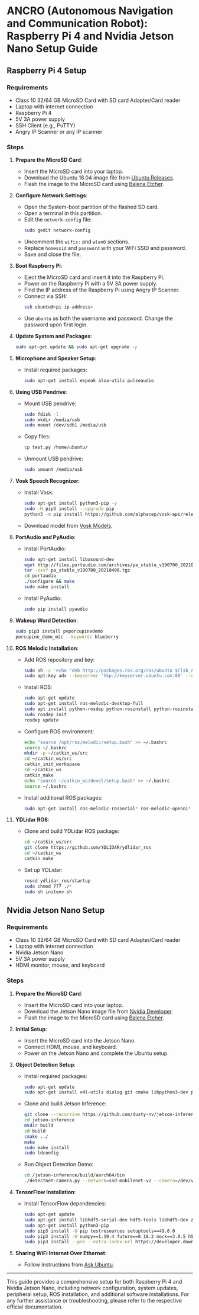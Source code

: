 # ANCRO (Autonomous Navigation and Communication Robot): Raspberry Pi 4 and Nvidia Jetson Nano Setup Guide

## Raspberry Pi 4 Setup

### Requirements
- Class 10 32/64 GB MicroSD Card with SD card Adapter/Card reader
- Laptop with internet connection
- Raspberry Pi 4
- 5V 3A power supply
- SSH Client (e.g., PuTTY)
- Angry IP Scanner or any IP scanner

### Steps

1. **Prepare the MicroSD Card**:
    - Insert the MicroSD card into your laptop.
    - Download the Ubuntu 18.04 image file from [Ubuntu Releases](https://cdimage.ubuntu.com/releases/18.04/release/ubuntu-18.04.5-preinstalled-server-arm64+raspi3.img.xz).
    - Flash the image to the MicroSD card using [Balena Etcher](https://www.balena.io/etcher/).

2. **Configure Network Settings**:
    - Open the System-boot partition of the flashed SD card.
    - Open a terminal in this partition.
    - Edit the `network-config` file:
      ```sh
      sudo gedit network-config
      ```
    - Uncomment the `wifis:` and `wlan0` sections.
    - Replace `homessid` and `password` with your WiFi SSID and password.
    - Save and close the file.

3. **Boot Raspberry Pi**:
    - Eject the MicroSD card and insert it into the Raspberry Pi.
    - Power on the Raspberry Pi with a 5V 3A power supply.
    - Find the IP address of the Raspberry Pi using Angry IP Scanner.
    - Connect via SSH:
      ```sh
      ssh ubuntu@<pi-ip-address>
      ```
    - Use `ubuntu` as both the username and password. Change the password upon first login.

4. **Update System and Packages**:
    ```sh
    sudo apt-get update && sudo apt-get upgrade -y
    ```

5. **Microphone and Speaker Setup**:
    - Install required packages:
      ```sh
      sudo apt-get install espeak alsa-utils pulseaudio
      ```

6. **Using USB Pendrive**:
    - Mount USB pendrive:
      ```sh
      sudo fdisk -l
      sudo mkdir /media/usb
      sudo mount /dev/sdb1 /media/usb
      ```
    - Copy files:
      ```sh
      cp test.py /home/ubuntu/
      ```
    - Unmount USB pendrive:
      ```sh
      sudo umount /media/usb
      ```

7. **Vosk Speech Recognizer**:
    - Install Vosk:
      ```sh
      sudo apt-get install python3-pip -y
      sudo -H pip3 install --upgrade pip
      python3 -m pip install https://github.com/alphacep/vosk-api/releases/download/0.3.21/vosk-0.3.21-py3-none-linux_aarch64.whl
      ```
    - Download model from [Vosk Models](https://alphacephei.com/vosk/models).

8. **PortAudio and PyAudio**:
    - Install PortAudio:
      ```sh
      sudo apt-get install libasound-dev
      wget http://files.portaudio.com/archives/pa_stable_v190700_20210406.tgz
      tar -zxvf pa_stable_v190700_20210406.tgz
      cd portaudio
      ./configure && make
      sudo make install
      ```
    - Install PyAudio:
      ```sh
      sudo pip install pyaudio
      ```

9. **Wakeup Word Detection**:
    ```sh
    sudo pip3 install pvporcupinedemo
    porcupine_demo_mic --keywords blueberry
    ```

10. **ROS Melodic Installation**:
    - Add ROS repository and key:
      ```sh
      sudo sh -c 'echo "deb http://packages.ros.org/ros/ubuntu $(lsb_release -sc) main" > /etc/apt/sources.list.d/ros-latest.list'
      sudo apt-key adv --keyserver 'hkp://keyserver.ubuntu.com:80' --recv-key C1CF6E31E6BADE8868B172B4F42ED6FBAB17C654
      ```
    - Install ROS:
      ```sh
      sudo apt-get update
      sudo apt-get install ros-melodic-desktop-full
      sudo apt install python-rosdep python-rosinstall python-rosinstall-generator python-wstool build-essential python-catkin-tools -y
      sudo rosdep init
      rosdep update
      ```
    - Configure ROS environment:
      ```sh
      echo "source /opt/ros/melodic/setup.bash" >> ~/.bashrc
      source ~/.bashrc
      mkdir -p ~/catkin_ws/src
      cd ~/catkin_ws/src
      catkin_init_workspace
      cd ~/catkin_ws
      catkin_make
      echo "source ~/catkin_ws/devel/setup.bash" >> ~/.bashrc
      source ~/.bashrc
      ```
    - Install additional ROS packages:
      ```sh
      sudo apt-get install ros-melodic-rosserial* ros-melodic-openni* ros-melodic-freenect*
      ```

11. **YDLidar ROS**:
    - Clone and build YDLidar ROS package:
      ```sh
      cd ~/catkin_ws/src
      git clone https://github.com/YDLIDAR/ydlidar_ros
      cd ~/catkin_ws
      catkin_make
      ```
    - Set up YDLidar:
      ```sh
      roscd ydlidar_ros/startup
      sudo chmod 777 ./*
      sudo sh initenv.sh
      ```

## Nvidia Jetson Nano Setup

### Requirements
- Class 10 32/64 GB MicroSD Card with SD card Adapter/Card reader
- Laptop with internet connection
- Nvidia Jetson Nano
- 5V 3A power supply
- HDMI monitor, mouse, and keyboard

### Steps

1. **Prepare the MicroSD Card**:
    - Insert the MicroSD card into your laptop.
    - Download the Jetson Nano image file from [Nvidia Developer](https://developer.nvidia.com/jetson-nano-2gb-sd-card-image).
    - Flash the image to the MicroSD card using [Balena Etcher](https://www.balena.io/etcher/).

2. **Initial Setup**:
    - Insert the MicroSD card into the Jetson Nano.
    - Connect HDMI, mouse, and keyboard.
    - Power on the Jetson Nano and complete the Ubuntu setup.

3. **Object Detection Setup**:
    - Install required packages:
      ```sh
      sudo apt-get update
      sudo apt-get install v4l-utils dialog git cmake libpython3-dev python3-numpy
      ```
    - Clone and build Jetson Inference:
      ```sh
      git clone --recursive https://github.com/dusty-nv/jetson-inference
      cd jetson-inference
      mkdir build
      cd build
      cmake ../
      make
      sudo make install
      sudo ldconfig
      ```
    - Run Object Detection Demo:
      ```sh
      cd /jetson-inference/build/aarch64/bin
      ./detectnet-camera.py --network=ssd-mobilenet-v2 --camera=/dev/video0
      ```

4. **TensorFlow Installation**:
    - Install TensorFlow dependencies:
      ```sh
      sudo apt-get update
      sudo apt-get install libhdf5-serial-dev hdf5-tools libhdf5-dev zlib1g-dev zip libjpeg8-dev liblapack-dev libblas-dev gfortran
      sudo apt-get install python3-pip
      sudo pip3 install -U pip testresources setuptools==49.6.0
      sudo pip3 install -U numpy==1.19.4 future==0.18.2 mock==3.0.5 h5py==2.10.0 keras_preprocessing==1.1.1 keras_applications==1.0.8 gast==0.2.2 futures protobuf pybind11
      sudo pip3 install --pre --extra-index-url https://developer.download.nvidia.com/compute/redist/jp/v45 tensorflow
      ```

5. **Sharing WiFi Internet Over Ethernet**:
    - Follow instructions from [Ask Ubuntu](https://askubuntu.com/questions/1104506/share-wireless-internet-connection-through-ethernet-on-18-04-lts).

---

This guide provides a comprehensive setup for both Raspberry Pi 4 and Nvidia Jetson Nano, including network configuration, system updates, peripheral setup, ROS installation, and additional software installations. For any further assistance or troubleshooting, please refer to the respective official documentation.
